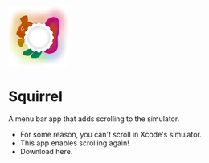 <img src="Assets/Logo.png" width="120" alt="Logo">

# Squirrel

A menu bar app that adds scrolling to the simulator.

- For some reason, you can't scroll in Xcode's simulator.
- This app enables scrolling again!
- Download here.



